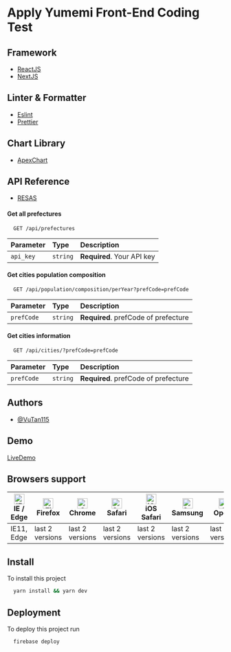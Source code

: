 
# Apply Yumemi Front-End Coding Test

## Framework
 - [ReactJS](https://reactjs.org/)
 - [NextJS](https://nextjs.org/)
## Linter & Formatter
 - [Eslint](https://eslint.org/)
 - [Prettier](https://prettier.io/)

## Chart Library 

 - [ApexChart](https://apexcharts.com/)
## API Reference
 - [RESAS](https://opendata.resas-portal.go.jp/docs/api/v1/)

#### Get all prefectures

```http
  GET /api/prefectures
```

| Parameter | Type     | Description                |
| :-------- | :------- | :------------------------- |
| `api_key` | `string` | **Required**. Your API key |

#### Get cities population composition

```http
  GET /api/population/composition/perYear?prefCode=prefCode
```

| Parameter  | Type     | Description                          |
| :--------- | :------- | :----------------------------------- |
| `prefCode` | `string` | **Required**. prefCode of prefecture |

#### Get cities information

```http
  GET /api/cities/?prefCode=prefCode
```

| Parameter  | Type     | Description                          |
| :--------- | :------- | :----------------------------------- |
| `prefCode` | `string` | **Required**. prefCode of prefecture |


  
## Authors

- [@VuTan115](https://www.github.com/VuTan115)
## Demo

[LiveDemo](https://yumemi-coding-test-vu-cao-tan.web.app/)
## Browsers support

| [<img src="https://raw.githubusercontent.com/alrra/browser-logos/master/src/edge/edge_48x48.png" alt="IE / Edge" width="24px" height="24px" />](http://godban.github.io/browsers-support-badges/)<br/>IE / Edge | [<img src="https://raw.githubusercontent.com/alrra/browser-logos/master/src/firefox/firefox_48x48.png" alt="Firefox" width="24px" height="24px" />](http://godban.github.io/browsers-support-badges/)<br/>Firefox | [<img src="https://raw.githubusercontent.com/alrra/browser-logos/master/src/chrome/chrome_48x48.png" alt="Chrome" width="24px" height="24px" />](http://godban.github.io/browsers-support-badges/)<br/>Chrome | [<img src="https://raw.githubusercontent.com/alrra/browser-logos/master/src/safari/safari_48x48.png" alt="Safari" width="24px" height="24px" />](http://godban.github.io/browsers-support-badges/)<br/>Safari | [<img src="https://raw.githubusercontent.com/alrra/browser-logos/master/src/safari-ios/safari-ios_48x48.png" alt="iOS Safari" width="24px" height="24px" />](http://godban.github.io/browsers-support-badges/)<br/>iOS Safari | [<img src="https://raw.githubusercontent.com/alrra/browser-logos/master/src/samsung-internet/samsung-internet_48x48.png" alt="Samsung" width="24px" height="24px" />](http://godban.github.io/browsers-support-badges/)<br/>Samsung | [<img src="https://raw.githubusercontent.com/alrra/browser-logos/master/src/opera/opera_48x48.png" alt="Opera" width="24px" height="24px" />](http://godban.github.io/browsers-support-badges/)<br/>Opera |
| --------------------------------------------------------------------------------------------------------------------------------------------------------------------------------------------------------------- | ----------------------------------------------------------------------------------------------------------------------------------------------------------------------------------------------------------------- | ------------------------------------------------------------------------------------------------------------------------------------------------------------------------------------------------------------- | ------------------------------------------------------------------------------------------------------------------------------------------------------------------------------------------------------------- | ----------------------------------------------------------------------------------------------------------------------------------------------------------------------------------------------------------------------------- | ----------------------------------------------------------------------------------------------------------------------------------------------------------------------------------------------------------------------------------- | --------------------------------------------------------------------------------------------------------------------------------------------------------------------------------------------------------- |
| IE11, Edge                                                                                                                                                                                                      | last 2 versions                                                                                                                                                                                                   | last 2 versions                                                                                                                                                                                               | last 2 versions                                                                                                                                                                                               | last 2 versions                                                                                                                                                                                                               | last 2 versions                                                                                                                                                                                                                     | last 2 versions                                                                                                                                                                                           |
## Install 

To install this project

```bash
  yarn install && yarn dev
```

## Deployment

To deploy this project run

```bash
  firebase deploy
```

  
